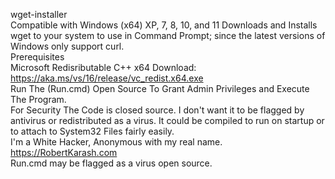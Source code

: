 wget-installer<br />
Compatible with Windows (x64) XP, 7, 8, 10, and 11
Downloads and Installs wget to your system to use in Command Prompt; since the latest versions of Windows only support curl.<br />
Prerequisites<br />
Microsoft Redisributable C++ x64 Download:<br />
https://aka.ms/vs/16/release/vc_redist.x64.exe<br />
Run The (Run.cmd) Open Source To Grant Admin Privileges and Execute The Program.<br />
For Security The Code is closed source. I don't want it to be flagged by antivirus or redistributed as a virus. It could be compiled to run on startup or to attach to System32 Files fairly easily.<br />
I'm a White Hacker, Anonymous with my real name.<br />
https://RobertKarash.com<br />
Run.cmd may be flagged as a virus open source.<br />
